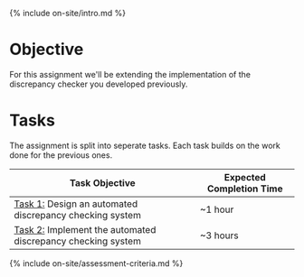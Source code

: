 {% include on-site/intro.md %}

# Objective

For this assignment we'll be extending the implementation of the discrepancy checker you developed previously.

# Tasks

The assignment is split into seperate tasks. Each task builds on the work done for the previous ones. 

| Task Objective | Expected Completion Time |
|---|---|
| [Task 1:](#task-1) Design an automated discrepancy checking system | ~1 hour |
| [Task 2:](#task-2) Implement the automated discrepancy checking system | ~3 hours | 

{% include on-site/assessment-criteria.md %}